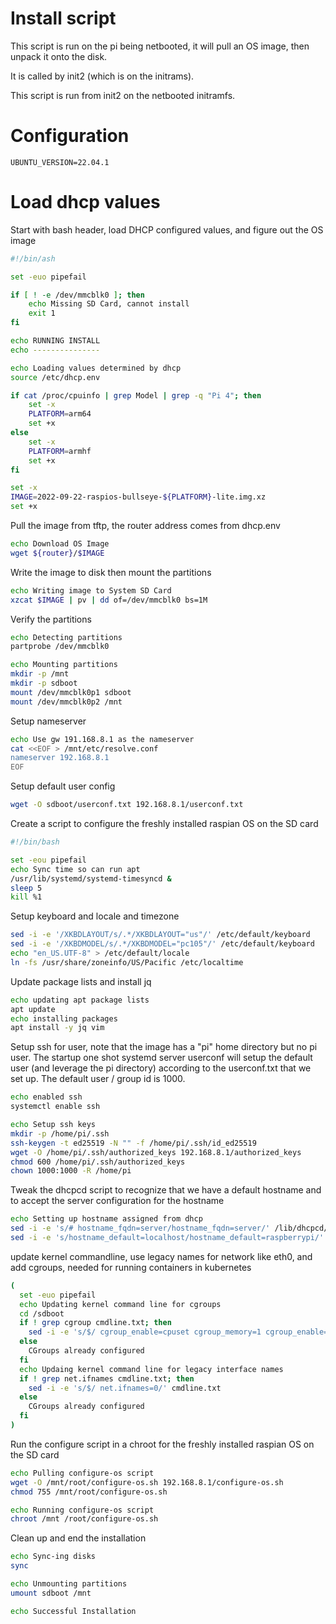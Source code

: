 # Install script

This script is run on the pi being netbooted, it will pull an OS image, then unpack it onto the disk.

It is called by init2 (which is on the initrams).

This script is run from init2 on the netbooted initramfs.


# Configuration

```env
UBUNTU_VERSION=22.04.1
```

# Load dhcp values

Start with bash header, load DHCP configured values, and figure out the OS image
```r-create-file:install.sh
#!/bin/ash

set -euo pipefail

if [ ! -e /dev/mmcblk0 ]; then
	echo Missing SD Card, cannot install
	exit 1
fi

echo RUNNING INSTALL
echo ---------------

echo Loading values determined by dhcp
source /etc/dhcp.env

if cat /proc/cpuinfo | grep Model | grep -q "Pi 4"; then
	set -x
	PLATFORM=arm64
	set +x
else
	set -x
	PLATFORM=armhf
	set +x
fi

set -x
IMAGE=2022-09-22-raspios-bullseye-${PLATFORM}-lite.img.xz
set +x
```

Pull the image from tftp, the router address comes from dhcp.env
```append-file:install.sh
echo Download OS Image
wget ${router}/$IMAGE
```

Write the image to disk then mount the partitions
```append-file:install.sh
echo Writing image to System SD Card
xzcat $IMAGE | pv | dd of=/dev/mmcblk0 bs=1M
```

Verify the partitions
```append-file:install.sh
echo Detecting partitions
partprobe /dev/mmcblk0

echo Mounting partitions
mkdir -p /mnt
mkdir -p sdboot
mount /dev/mmcblk0p1 sdboot
mount /dev/mmcblk0p2 /mnt
```

Setup nameserver
```append-file:install.sh
echo Use gw 191.168.8.1 as the nameserver
cat <<EOF > /mnt/etc/resolve.conf
nameserver 192.168.8.1
EOF
```

Setup default user config
```append-file:install.sh
wget -O sdboot/userconf.txt 192.168.8.1/userconf.txt
```

Create a script to configure the freshly installed raspian OS on the SD card
```create-file:configure-os.sh
#!/bin/bash

set -eou pipefail
echo Sync time so can run apt
/usr/lib/systemd/systemd-timesyncd &
sleep 5
kill %1
```

Setup keyboard and locale and timezone
```append-file:configure-os.sh
sed -i -e '/XKBDLAYOUT/s/.*/XKBDLAYOUT="us"/' /etc/default/keyboard
sed -i -e '/XKBDMODEL/s/.*/XKBDMODEL="pc105"/' /etc/default/keyboard
echo "en_US.UTF-8" > /etc/default/locale
ln -fs /usr/share/zoneinfo/US/Pacific /etc/localtime
```

Update package lists and install jq
```append-file:configure-os.sh
echo updating apt package lists
apt update
echo installing packages
apt install -y jq vim
```

Setup ssh for user, note that the image has a "pi" home directory but no pi  user.
The startup one shot systemd server userconf will setup the default user (and leverage the pi
directory)  according to the userconf.txt that we set up.  The default user / group id is 1000.
```append-file:configure-os.sh
echo enabled ssh
systemctl enable ssh

echo Setup ssh keys
mkdir -p /home/pi/.ssh
ssh-keygen -t ed25519 -N "" -f /home/pi/.ssh/id_ed25519
wget -O /home/pi/.ssh/authorized_keys 192.168.8.1/authorized_keys
chmod 600 /home/pi/.ssh/authorized_keys
chown 1000:1000 -R /home/pi
```

Tweak the dhcpcd script to recognize that we have a default hostname and to accept the server configuration for the hostname
```append-file:configure-os.sh
echo Setting up hostname assigned from dhcp
sed -i -e 's/# hostname_fqdn=server/hostname_fqdn=server/' /lib/dhcpcd/dhcpcd-hooks/30-hostname
sed -i -e 's/hostname_default=localhost/hostname_default=raspberrypi/' /lib/dhcpcd/dhcpcd-hooks/30-hostname
```

update kernel commandline, use legacy names for network like eth0, and add cgroups, needed for running containers in kubernetes
```append-file:install.sh
(
  set -euo pipefail
  echo Updating kernel command line for cgroups
  cd /sdboot
  if ! grep cgroup cmdline.txt; then
	sed -i -e 's/$/ cgroup_enable=cpuset cgroup_memory=1 cgroup_enable=memory/' cmdline.txt
  else
	CGroups already configured
  fi
  echo Updaing kernel command line for legacy interface names
  if ! grep net.ifnames cmdline.txt; then
	sed -i -e 's/$/ net.ifnames=0/' cmdline.txt
  else
	CGroups already configured
  fi
)
```

Run the configure script in a chroot for the freshly installed raspian OS on the SD card
```append-file:install.sh
echo Pulling configure-os script
wget -O /mnt/root/configure-os.sh 192.168.8.1/configure-os.sh
chmod 755 /mnt/root/configure-os.sh

echo Running configure-os script
chroot /mnt /root/configure-os.sh
```

Clean up and end the installation
```append-file:install.sh
echo Sync-ing disks
sync

echo Unmounting partitions
umount sdboot /mnt

echo Successful Installation
```
